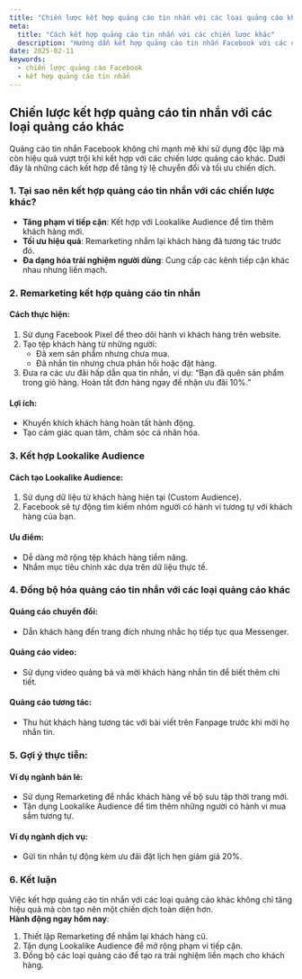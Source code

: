 ```yaml
---
title: "Chiến lược kết hợp quảng cáo tin nhắn với các loại quảng cáo khác"
meta:
  title: "Cách kết hợp quảng cáo tin nhắn với các chiến lược khác"
  description: "Hướng dẫn kết hợp quảng cáo tin nhắn Facebook với các chiến lược quảng cáo khác như Remarketing và Lookalike Audience để tăng hiệu quả."
date: 2025-02-11
keywords:
  - chiến lược quảng cáo Facebook
  - kết hợp quảng cáo tin nhắn
---
```


## Chiến lược kết hợp quảng cáo tin nhắn với các loại quảng cáo khác  

Quảng cáo tin nhắn Facebook không chỉ mạnh mẽ khi sử dụng độc lập mà còn hiệu quả vượt trội khi kết hợp với các chiến lược quảng cáo khác. Dưới đây là những cách kết hợp để tăng tỷ lệ chuyển đổi và tối ưu chiến dịch.

### 1. Tại sao nên kết hợp quảng cáo tin nhắn với các chiến lược khác?

- **Tăng phạm vi tiếp cận**: Kết hợp với Lookalike Audience để tìm thêm khách hàng mới.  
- **Tối ưu hiệu quả**: Remarketing nhắm lại khách hàng đã tương tác trước đó.  
- **Đa dạng hóa trải nghiệm người dùng**: Cung cấp các kênh tiếp cận khác nhau nhưng liền mạch.  

### 2. Remarketing kết hợp quảng cáo tin nhắn  

#### Cách thực hiện:
1. Sử dụng Facebook Pixel để theo dõi hành vi khách hàng trên website.  
2. Tạo tệp khách hàng từ những người:
   - Đã xem sản phẩm nhưng chưa mua.  
   - Đã nhắn tin nhưng chưa phản hồi hoặc đặt hàng.  
3. Đưa ra các ưu đãi hấp dẫn qua tin nhắn, ví dụ: “Bạn đã quên sản phẩm trong giỏ hàng. Hoàn tất đơn hàng ngay để nhận ưu đãi 10%.”

#### Lợi ích:
- Khuyến khích khách hàng hoàn tất hành động.  
- Tạo cảm giác quan tâm, chăm sóc cá nhân hóa.  

### 3. Kết hợp Lookalike Audience  

#### Cách tạo Lookalike Audience:
1. Sử dụng dữ liệu từ khách hàng hiện tại (Custom Audience).  
2. Facebook sẽ tự động tìm kiếm nhóm người có hành vi tương tự với khách hàng của bạn.  

#### Ưu điểm:
- Dễ dàng mở rộng tệp khách hàng tiềm năng.  
- Nhắm mục tiêu chính xác dựa trên dữ liệu thực tế.  

### 4. Đồng bộ hóa quảng cáo tin nhắn với các loại quảng cáo khác  

#### Quảng cáo chuyển đổi:  
- Dẫn khách hàng đến trang đích nhưng nhắc họ tiếp tục qua Messenger.  

#### Quảng cáo video:  
- Sử dụng video quảng bá và mời khách hàng nhắn tin để biết thêm chi tiết.  

#### Quảng cáo tương tác:  
- Thu hút khách hàng tương tác với bài viết trên Fanpage trước khi mời họ nhắn tin.  

### 5. Gợi ý thực tiễn:  

#### Ví dụ ngành bán lẻ:  
- Sử dụng Remarketing để nhắc khách hàng về bộ sưu tập thời trang mới.  
- Tận dụng Lookalike Audience để tìm thêm những người có hành vi mua sắm tương tự.  

#### Ví dụ ngành dịch vụ:  
- Gửi tin nhắn tự động kèm ưu đãi đặt lịch hẹn giảm giá 20%.  

### 6. Kết luận  

Việc kết hợp quảng cáo tin nhắn với các loại quảng cáo khác không chỉ tăng hiệu quả mà còn tạo nên một chiến dịch toàn diện hơn.  
**Hành động ngay hôm nay**:
1. Thiết lập Remarketing để nhắm lại khách hàng cũ.  
2. Tận dụng Lookalike Audience để mở rộng phạm vi tiếp cận.  
3. Đồng bộ các loại quảng cáo để tạo ra trải nghiệm liền mạch cho khách hàng.  
